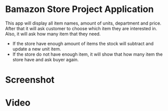 # Bamazon Store Project Application

This app will display all item names, amount of units, department and price. After that it will ask customer to choose which item they are interested in. Also, it will ask how many item that they need.

- If the store have enough amount of items the stock will subtract and update a new unit item. 
- If the store do not have enough item, it will show that how many item the store have and ask buyer again.

# Screenshot

# Video
